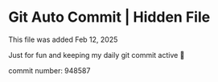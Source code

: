 # Git Auto Commit | Hidden File

This file was added Feb 12, 2025

Just for fun and keeping my daily git commit active 🤪

commit number: 948587
